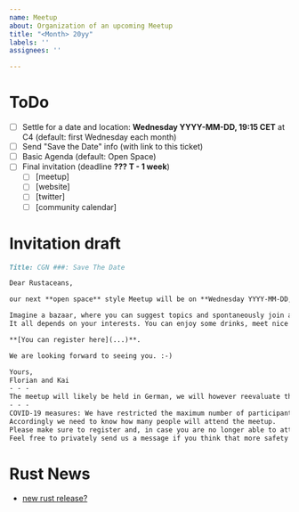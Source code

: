```yaml
---
name: Meetup
about: Organization of an upcoming Meetup
title: "<Month> 20yy"
labels: ''
assignees: ''

---
```


# ToDo

- [ ] Settle for a date and location: **Wednesday YYYY-MM-DD, 19:15 CET** at C4 (default: first Wednesday each month)
- [ ] Send "Save the Date" info (with link to this ticket)
- [ ] Basic Agenda (default: Open Space)
- [ ] Final invitation (deadline **??? T - 1 week**)
  - [ ] [meetup]
  - [ ] [website]
  - [ ] [twitter]
  - [ ] [community calendar]

# Invitation draft

```markdown
Title: CGN ###: Save The Date

Dear Rustaceans,

our next **open space** style Meetup will be on **Wednesday YYYY-MM-DD, 19:15 CET**.

Imagine a bazaar, where you can suggest topics and spontaneously join any discussion you find interesting.
It all depends on your interests. You can enjoy some drinks, meet nice people and discuss about Rust.

**[You can register here](...)**.

We are looking forward to seeing you. :-)

Yours,
Florian and Kai
- - -
The meetup will likely be held in German, we will however reevaluate this at the beginning of the evening and may switch to English if needed.
- - -
COVID-19 measures: We have restricted the maximum number of participants to ensure social distancing is possible.
Accordingly we need to know how many people will attend the meetup.
Please make sure to register and, in case you are no longer able to attend, cancel your registration.
Feel free to privately send us a message if you think that more safety measures are required.
```
# Rust News
- [new rust release?](https://releases.rs)
